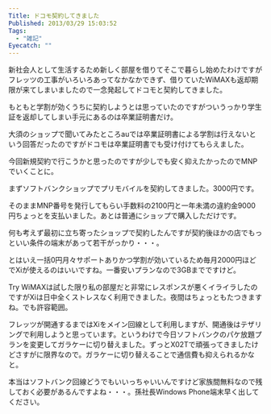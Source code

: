 ```yaml
---
Title: ドコモ契約してきました
Published: 2013/03/29 15:03:52
Tags:
  - "雑記"
Eyecatch: ""
---
```

新社会人として生活するため新しく部屋を借りてそこで暮らし始めたわけですがフレッツの工事がいろいろあってなかなかできず、借りていたWiMAXも返却期限が来てしまいましたので一念発起してドコモと契約してきました。

もともと学割が効くうちに契約しようとは思っていたのですがついうっかり学生証を返却してしまい手元にあるのは卒業証明書だけ。

大須のショップで聞いてみたところauでは卒業証明書による学割は行えないという回答だったのですがドコモは卒業証明書でも受け付けてもらえました。

今回新規契約で行こうかと思ったのですが少しでも安く抑えたかったのでMNPでいくことに。

まずソフトバンクショップでプリモバイルを契約してきました。3000円です。

そのままMNP番号を発行してもらい手数料の2100円と一年未満の違約金9000円ちょっとを支払いました。あとは普通にショップで購入しただけです。

何も考えず最初に立ち寄ったショップで契約したんですが契約後ほかの店でもっといい条件の端末があって若干がっかり・・・。

とはいえ一括0円月々サポートありかつ学割が効いているため毎月2000円ほどでXiが使えるのはいいですね。一番安いプランなので3GBまでですけど。

Try WiMAXは試した限り私の部屋だと非常にレスポンスが悪くイライラしたのですがXiは日中全くストレスなく利用できました。夜間はちょっともたつきますね。でも許容範囲。

フレッツが開通するまではXiをメイン回線として利用しますが、開通後はテザリングで利用しようと思っています。というわけで今日ソフトバンクのパケ放題プランを変更してガラケーに切り替えました。ずっとX02Tで頑張ってきましたけどさすがに限界なので。ガラケーに切り替えることで通信費も抑えられるかなと。

本当はソフトバンク回線どうでもいいっちゃいいんですけど家族間無料なので残しておく必要があるんですよね・・・。孫社長Windows Phone端末早く出してください。